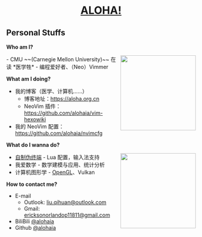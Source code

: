 <h1 style="text-align:center"><a href='https://zh.wikipedia.org/wiki/Aloha'>ALOHA!</a></p>

## Personal Stuffs

**Who am I?**

<div style="float:right">
<img data-src="https://aloha.org.cn/images/aloha.gif" width="200" title="" alt="" src="https://aloha.org.cn/images/aloha.gif" data-loaded="true">
</div>
- CMU ~~(Carnegie Mellon University)~~ 在读 *医学牲*
- 编程爱好者、（Neo）Vimmer

**What am I doing?**

- 我的博客（医学、计算机……）
    - 博客地址：https://aloha.org.cn
    - NeoVim 插件：https://github.com/alohaia/vim-hexowiki
- 我的 NeoVim 配置：https://github.com/alohaia/nvimcfg

**What do I wanna do?**

<div style="float:right">
<img data-src="https://github-readme-stats.vercel.app/api?username=alohaia&show_icons=true&theme=tokyonight" width="200" title="" alt="" src="https://github-readme-stats.vercel.app/api?username=alohaia&show_icons=true&theme=tokyonight" data-loaded="true">
</div>


- <a href="{% post_path 自制伪终端 %}">自制伪终端</a> - Lua 配置，输入法支持
- 我爱数学 - 数学建模与应用、统计分析
- 计算机图形学 - <a href="{% post_path OpenGL %}">OpenGL</a>、Vulkan

**How to contact me?**

- E-mail
    - Outlook: [liu.qihuan@outlook.com](mailto:liu.qihuan@outlook.com)
    - Gmail: [ericksonorlandop11811@gmail.com](mailto:ericksonorlandop11811@gmail.com)
- BiliBili [@alohaia](https://space.bilibili.com/437854288)
- Github [@alohaia](https://github.com/alohaia)
